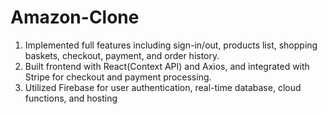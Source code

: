 # Amazon-Clone
1. Implemented full features including sign-in/out, products list, shopping baskets, checkout, payment, and order history.
2. Built frontend with React(Context API) and Axios, and integrated with Stripe for checkout and payment processing.
3. Utilized Firebase for user authentication, real-time database, cloud functions, and hosting
